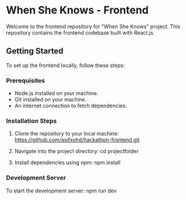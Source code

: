# When She Knows - Frontend

Welcome to the frontend repository for "When She Knows" project. This repository contains the frontend codebase built with React.js.

## Getting Started

To set up the frontend locally, follow these steps:

### Prerequisites

- Node.js installed on your machine.
- Git installed on your machine.
- An internet connection to fetch dependencies.

### Installation Steps

1. Clone the repository to your local machine:
https://github.com/asifxohd/hackathon-frontend.git

2. Navigate into the project directory:
cd projectfolder

3. Install dependencies using npm:
npm install


### Development Server

To start the development server:
npm run dev


